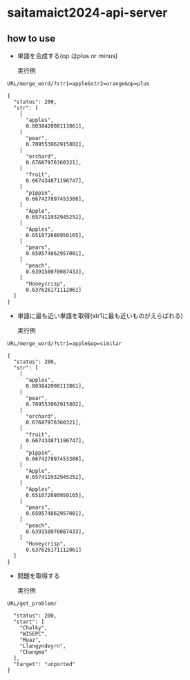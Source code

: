 # saitamaict2024-api-server
## how to use
- 単語を合成する(op はplus or minus)
  
  実行例
  
```URL/merge_word/?str1=apple&str2=orange&op=plus```

```
{
  "status": 200,
  "str": [
    [
      "apples",
      0.803842008113861],
    [
      "pear",
      0.709553062915802],
    [
      "orchard",
      0.67687976360321],
    [
      "fruit",
      0.667434871196747],
    [
      "pippin",
      0.667427897453308],
    [
      "Apple",
      0.657411932945252],
    [
      "Apples",
      0.651072680950165],
    [
      "pears",
      0.650574862957001],
    [
      "peach",
      0.639158070087433],
    [
      "Honeycrisp",
      0.637626171112061]
  ]
}
```

- 単語に最も近い単語を取得(str1に最も近いものがえらばれる)

  実行例

```URL/merge_word/?str1=apple&op=similar```
```
{
  "status": 200,
  "str": [
    [
      "apples",
      0.803842008113861],
    [
      "pear",
      0.709553062915802],
    [
      "orchard",
      0.67687976360321],
    [
      "fruit",
      0.667434871196747],
    [
      "pippin",
      0.667427897453308],
    [
      "Apple",
      0.657411932945252],
    [
      "Apples",
      0.651072680950165],
    [
      "pears",
      0.650574862957001],
    [
      "peach",
      0.639158070087433],
    [
      "Honeycrisp",
      0.637626171112061]
  ]
}
```

- 問題を取得する

  実行例

```URL/get_problem/```

```{
  "status": 200,
  "start": [
    "Chalky",
    "WISEPC",
    "Muaz",
    "Llangyndeyrn",
    "Changma"
  ],
  "target": "unported"
}
```
